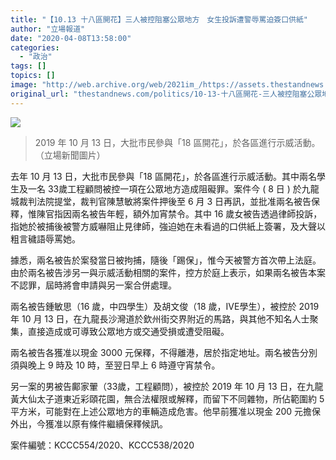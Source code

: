 ```yaml
---
title: "【10.13 十八區開花】三人被控阻塞公眾地方　女生投訴遭警辱罵迫簽口供紙"
author: "立場報道"
date: "2020-04-08T13:58:00"
categories:
  - "政治"
tags: []
topics: []
image: "http://web.archive.org/web/2021im_/https://assets.thestandnews.com/media/photos/72384662_10158838592648998_4513202237941481472_o_fJyDv.png"
original_url: "thestandnews.com/politics/10-13-十八區開花-三人被控阻塞公眾地方-女生投訴遭警辱罵迫簽口供紙"
---
```

![](http://web.archive.org/web/2021im_/https://assets.thestandnews.com/media/photos/72384662_10158838592648998_4513202237941481472_o_fJyDv.png)
> 2019 年 10 月 13 日，大批市民參與「18 區開花」，於各區進行示威活動。（立場新聞圖片）

去年 10 月 13 日，大批市民參與「18 區開花」，於各區進行示威活動。其中兩名學生及一名 33歲工程顧問被控一項在公眾地方造成阻礙罪。案件今 ( 8 日 ) 於九龍城裁判法院提堂，裁判官陳慧敏將案件押後至 6 月 3 日再訊，並批准兩名被告保釋，惟陳官指因兩名被告年輕，額外加宵禁令。其中 16 歲女被告透過律師投訴，指她於被捕後被警方威嚇阻止見律師，強迫她在未看過的口供紙上簽署，及大聲以粗言穢語辱罵她。

據悉，兩名被告於案發當日被拘捕，隨後「踢保」，惟今天被警方首次帶上法庭。由於兩名被告涉另一與示威活動相關的案件，控方於庭上表示，如果兩名被告本案不認罪，屆時將會申請與另一案合併處理。

兩名被告鍾敏思（16 歲，中四學生）及胡文俊（18 歲，IVE學生），被控於 2019 年 10 月 13 日，在九龍長沙灣道於欽州街交界附近的馬路，與其他不知名人士聚集，直接造成或可導致公眾地方或交通受損或遭受阻礙。

兩名被告各獲准以現金 3000 元保釋，不得離港，居於指定地址。兩名被告分別須與晚上 9 時及 10 時，至翌日早上 6 時遵守宵禁令。

另一案的男被告鄺家翬（33歲，工程顧問），被控於 2019 年 10 月 13 日，在九龍黃大仙太子道東近彩頤花園，無合法權限或解釋，而留下不同雜物，所佔範圍約 5 平方米，可能對在上述公眾地方的車輛造成危害。他早前獲准以現金 200 元擔保外出，今獲准以原有條件繼續保釋候訊。

案件編號：KCCC554/2020、KCCC538/2020
